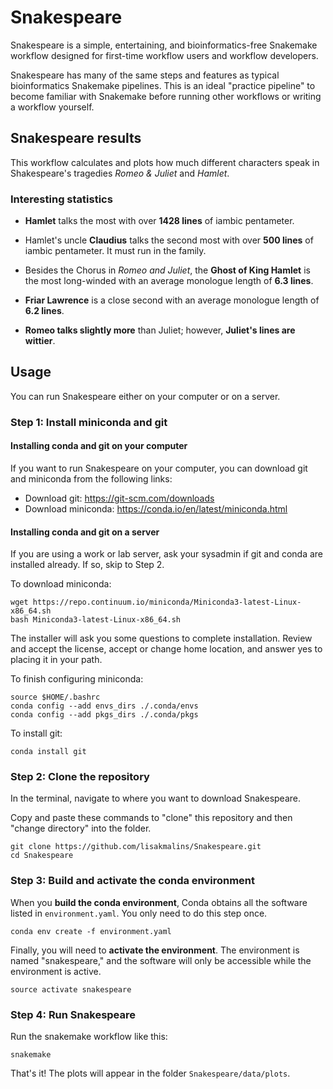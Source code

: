 # Snakespeare
Snakespeare is a simple, entertaining, and bioinformatics-free Snakemake workflow
designed for first-time workflow users and workflow developers.

Snakespeare has many of the same steps and features as typical bioinformatics Snakemake pipelines. This is an ideal "practice pipeline" to become familiar with Snakemake before running other workflows or writing a workflow yourself.

## Snakespeare results
This workflow calculates and plots how much different characters speak in Shakespeare's tragedies _Romeo & Juliet_ and _Hamlet_.

### Interesting statistics
- **Hamlet** talks the most with over **1428 lines** of iambic pentameter.

- Hamlet's uncle **Claudius** talks the second most with over **500 lines** of iambic pentameter. It must run in the family.

- Besides the Chorus in _Romeo and Juliet_, the **Ghost of King Hamlet** is the most long-winded with an average monologue length of **6.3 lines**.

- **Friar Lawrence** is a close second with an average monologue length of **6.2 lines**.

- **Romeo talks slightly more** than Juliet; however, **Juliet's lines are wittier**.


## Usage
You can run Snakespeare either on your computer or on a server.

### Step 1: Install miniconda and git

#### Installing conda and git on your computer
If you want to run Snakespeare on your computer, you can download git and miniconda from the following links:
- Download git: https://git-scm.com/downloads
- Download miniconda: https://conda.io/en/latest/miniconda.html

#### Installing conda and git on a server
If you are using a work or lab server, ask your sysadmin if git and conda are installed already. If so, skip to Step 2.


To download miniconda:
```
wget https://repo.continuum.io/miniconda/Miniconda3-latest-Linux-x86_64.sh
bash Miniconda3-latest-Linux-x86_64.sh
```

The installer will ask you some questions to complete installation. Review and accept the license, accept or change home location, and answer yes to placing it in your path.

To finish configuring miniconda:
```
source $HOME/.bashrc
conda config --add envs_dirs ./.conda/envs
conda config --add pkgs_dirs ./.conda/pkgs
```

To install git:
```
conda install git
```

### Step 2: Clone the repository

In the terminal, navigate to where you want to download Snakespeare.

Copy and paste these commands to "clone" this repository and then "change directory" into the folder.
```
git clone https://github.com/lisakmalins/Snakespeare.git
cd Snakespeare
```

### Step 3: Build and activate the conda environment
When you __build the conda environment__, Conda obtains all the software listed in `environment.yaml`. You only need to do this step once.
```
conda env create -f environment.yaml
```

Finally, you will need to __activate the environment__. The environment is named "snakespeare," and the software will only be accessible while the environment is active.
```
source activate snakespeare
```

### Step 4: Run Snakespeare
Run the snakemake workflow like this:
```
snakemake
```

That's it! The plots will appear in the folder `Snakespeare/data/plots`.
